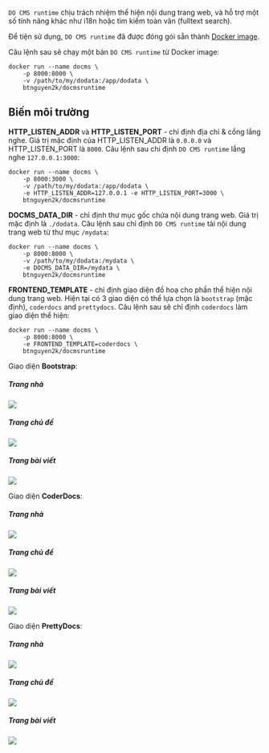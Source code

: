 `DO CMS runtime` chịu trách nhiệm thể hiện nội dung trang web, và hỗ trợ một số tính năng khác như i18n hoặc tìm kiếm toàn văn (fulltext search).

Để tiện sử dụng, `DO CMS runtime` đã được đóng gói sẵn thành [Docker image](https://hub.docker.com/r/btnguyen2k/docmsruntime).

Câu lệnh sau sẽ chạy một bản `DO CMS runtime` từ Docker image:

```shell
docker run --name docms \
    -p 8000:8000 \
    -v /path/to/my/dodata:/app/dodata \
    btnguyen2k/docmsruntime
```

## Biến môi trường

**HTTP_LISTEN_ADDR** và **HTTP_LISTEN_PORT** - chỉ định địa chỉ & cổng lắng nghe. Giá trị mặc định của HTTP_LISTEN_ADDR là `0.0.0.0` và HTTP_LISTEN_PORT là `8000`. Câu lệnh sau chi định `DO CMS runtime` lắng nghe `127.0.0.1:3000`:
```shell
docker run --name docms \
    -p 8000:3000 \
    -v /path/to/my/dodata:/app/dodata \
    -e HTTP_LISTEN_ADDR=127.0.0.1 -e HTTP_LISTEN_PORT=3000 \
    btnguyen2k/docmsruntime
```

**DOCMS_DATA_DIR** - chỉ định thư mục gốc chứa nội dung trang web. Giá trị mặc định là `./dodata`. Câu lệnh sau chỉ định `DO CMS runtime` tải nội dung trang web từ thư mục `/mydata`:
```shell
docker run --name docms \
    -p 8000:8000 \
    -v /path/to/my/dodata:/mydata \
    -e DOCMS_DATA_DIR=/mydata \
    btnguyen2k/docmsruntime
```

**FRONTEND_TEMPLATE** - chỉ định giao diện đồ hoạ cho phần thể hiện nội dung trang web. Hiện tại có 3 giao diện có thể lựa chọn là `bootstrap` (mặc định), `coderdocs` and `prettydocs`. Câu lệnh sau sẽ chỉ định `coderdocs` làm giao diện thể hiện:
```shell
docker run --name docms \
    -p 8000:8000 \
    -e FRONTEND_TEMPLATE=coderdocs \
    btnguyen2k/docmsruntime
```

Giao diện **Bootstrap**:

<div class="row row-cols-1 row-cols-md-3">
    <div class="col pb-2">
        <div class="card">
            <h5 class="card-header">Trang nhà</h5>
            <div class="card-body">
                <a href="bootstrap1.png" target="_blank"><img src="bootstrap1.png" /></a>
            </div>
        </div>
    </div><!-- col -->
    <div class="col pb-2">
        <div class="card">
            <h5 class="card-header">Trang chủ đề</h5>
            <div class="card-body">
                <a href="bootstrap2.png" target="_blank"><img src="bootstrap2.png" /></a>
            </div>
        </div>
    </div><!-- col -->
    <div class="col pb-2">
        <div class="card">
            <h5 class="card-header">Trang bài viết</h5>
            <div class="card-body">
                <a href="bootstrap3.png" target="_blank"><img src="bootstrap3.png" /></a>
            </div>
        </div>
    </div><!-- col -->
</div>

Giao diện **CoderDocs**:

<div class="row row-cols-1 row-cols-md-3">
    <div class="col pb-2">
        <div class="card">
            <h5 class="card-header">Trang nhà</h5>
            <div class="card-body">
                <a href="coderdocs1.png" target="_blank"><img src="coderdocs1.png" /></a>
            </div>
        </div>
    </div><!-- col -->
    <div class="col pb-2">
        <div class="card">
            <h5 class="card-header">Trang chủ đề</h5>
            <div class="card-body">
                <a href="coderdocs2.png" target="_blank"><img src="coderdocs2.png" /></a>
            </div>
        </div>
    </div><!-- col -->
    <div class="col pb-2">
        <div class="card">
            <h5 class="card-header">Trang bài viết</h5>
            <div class="card-body">
                <a href="coderdocs3.png" target="_blank"><img src="coderdocs3.png" /></a>
            </div>
        </div>
    </div><!-- col -->
</div>

Giao diện **PrettyDocs**:

<div class="row row-cols-1 row-cols-md-3">
    <div class="col pb-2">
        <div class="card">
            <h5 class="card-header">Trang nhà</h5>
            <div class="card-body">
                <a href="prettydocs1.png" target="_blank"><img src="prettydocs1.png" /></a>
            </div>
        </div>
    </div><!-- col -->
    <div class="col pb-2">
        <div class="card">
            <h5 class="card-header">Trang chủ đề</h5>
            <div class="card-body">
                <a href="prettydocs2.png" target="_blank"><img src="prettydocs2.png" /></a>
            </div>
        </div>
    </div><!-- col -->
    <div class="col pb-2">
        <div class="card">
            <h5 class="card-header">Trang bài viết</h5>
            <div class="card-body">
                <a href="prettydocs3.png" target="_blank"><img src="prettydocs3.png" /></a>
            </div>
        </div>
    </div><!-- col -->
</div>
